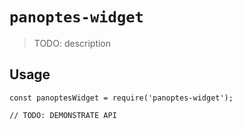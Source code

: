 # `panoptes-widget`

> TODO: description

## Usage

```
const panoptesWidget = require('panoptes-widget');

// TODO: DEMONSTRATE API
```
